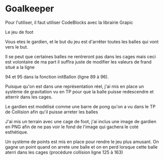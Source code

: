 # Goalkeeper

Pour l'utiliser, il faut utiliser CodeBlocks avec la librairie Grapic

Le jeu de foot

Vous etes le gardien, et le but du jeu est d'arrêter toutes les balles qui vont vers le but.

Il se peut que certaines balles ne rentreront pas dans les cages mais ceci est volontaire de ma part il suffira juste de modifier les valeurs de frand situé a la ligne

94 et 95 dans la fonction initBallon (ligne 89 à 96).

Puisque qu'on est dans une représentation réel, j'ai mis en place un système de gravitation vu en TP pour que la balle puisse redescendre et atterrir dans les cages.

Le gardien est modélisé comme une barre de pong qu'on a vu dans le TP de Collision afin qu'il puisse arreter les balles

J'ai mis un terrain avec une cage de foot, j'ai inclus une image de gardien en PNG afin de ne pas voir le fond de l'image qui gachera le coté esthétique.

Un système de points est mis en place pour rendre le jeu plus amusant. On gagne un point quand on arrete une balle et on en perd lorsque cette balle aterri dans les 
cages (procédure collision ligne 125 à 163)
